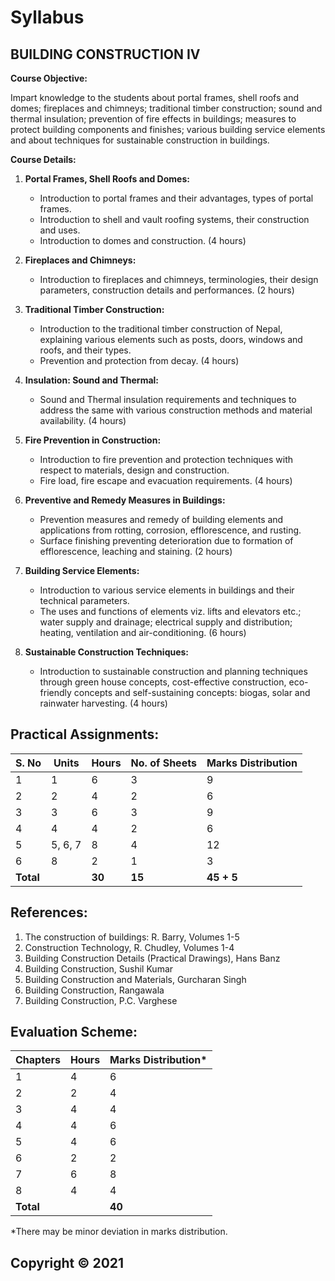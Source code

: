 # Syllabus

## **BUILDING CONSTRUCTION IV**

**Course Objective:** 

Impart knowledge to the students about portal frames, shell roofs and domes; fireplaces and chimneys; traditional timber construction; sound and thermal insulation; prevention of fire effects in buildings; measures to protect building components and finishes; various building service elements and about techniques for sustainable construction in buildings. 

**Course Details:**

1. **Portal Frames, Shell Roofs and Domes:** 
   - Introduction to portal frames and their advantages, types of portal frames. 
   - Introduction to shell and vault roofing systems, their construction and uses. 
   - Introduction to domes and construction. (4 hours)

2. **Fireplaces and Chimneys:**
   - Introduction to fireplaces and chimneys, terminologies, their design parameters, construction details and performances. (2 hours)

3. **Traditional Timber Construction:**
   - Introduction to the traditional timber construction of Nepal, explaining various elements such as posts, doors, windows and roofs, and their types. 
   - Prevention and protection from decay. (4 hours)

4. **Insulation: Sound and Thermal:**
   - Sound and Thermal insulation requirements and techniques to address the same with various construction methods and material availability. (4 hours)

5. **Fire Prevention in Construction:**
   - Introduction to fire prevention and protection techniques with respect to materials, design and construction. 
   - Fire load, fire escape and evacuation requirements. (4 hours)

6. **Preventive and Remedy Measures in Buildings:**
   - Prevention measures and remedy of building elements and applications from rotting, corrosion, efflorescence, and rusting. 
   - Surface finishing preventing deterioration due to formation of efflorescence, leaching and staining. (2 hours)

7. **Building Service Elements:**
   - Introduction to various service elements in buildings and their technical parameters. 
   - The uses and functions of elements viz. lifts and elevators etc.; water supply and drainage; electrical supply and distribution; heating, ventilation and air-conditioning. (6 hours)

8. **Sustainable Construction Techniques:**
   - Introduction to sustainable construction and planning techniques through green house concepts, cost-effective construction, eco-friendly concepts and self-sustaining concepts: biogas, solar and rainwater harvesting. (4 hours)

## **Practical Assignments:**

| S. No | Units | Hours | No. of Sheets | Marks Distribution |
|---|---|---|---|---|
| 1 | 1 | 6 | 3 | 9 |
| 2 | 2 | 4 | 2 | 6 |
| 3 | 3 | 6 | 3 | 9 |
| 4 | 4 | 4 | 2 | 6 |
| 5 | 5, 6, 7 | 8 | 4 | 12 |
| 6 | 8 | 2 | 1 | 3 |
| **Total** |  | **30** | **15** | **45 + 5** |

## **References:**

1. The construction of buildings: R. Barry, Volumes 1-5
2. Construction Technology, R. Chudley, Volumes 1-4
3. Building Construction Details (Practical Drawings), Hans Banz
4. Building Construction, Sushil Kumar
5. Building Construction and Materials, Gurcharan Singh
6. Building Construction, Rangawala
7. Building Construction, P.C. Varghese

## **Evaluation Scheme:**

| Chapters | Hours | Marks Distribution* |
|---|---|---|
| 1 | 4 | 6 |
| 2 | 2 | 4 |
| 3 | 4 | 4 |
| 4 | 4 | 6 |
| 5 | 4 | 6 |
| 6 | 2 | 2 |
| 7 | 6 | 8 |
| 8 | 4 | 4 |
| **Total** |  | **40** |

*There may be minor deviation in marks distribution.

## **Copyright &copy; 2021** 

